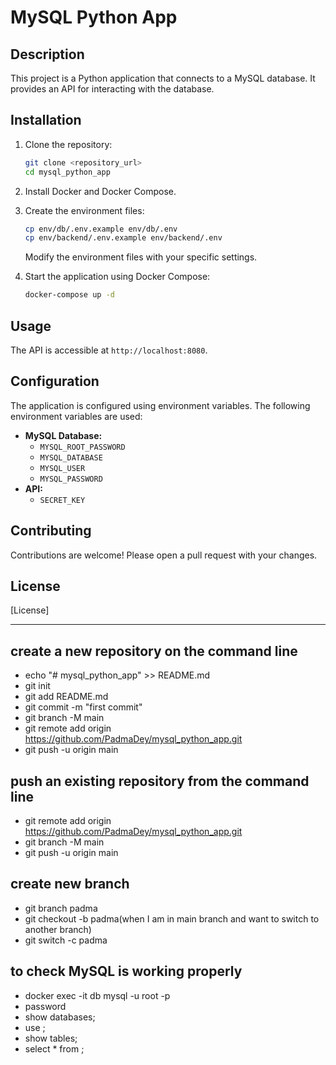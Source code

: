 # MySQL Python App

## Description

This project is a Python application that connects to a MySQL database. It provides an API for interacting with the database.

## Installation

1.  Clone the repository:

    ```bash
    git clone <repository_url>
    cd mysql_python_app
    ```

2.  Install Docker and Docker Compose.

3.  Create the environment files:

    ```bash
    cp env/db/.env.example env/db/.env
    cp env/backend/.env.example env/backend/.env
    ```

    Modify the environment files with your specific settings.

4.  Start the application using Docker Compose:

    ```bash
    docker-compose up -d
    ```

## Usage

The API is accessible at `http://localhost:8080`.

## Configuration

The application is configured using environment variables. The following environment variables are used:

*   **MySQL Database:**
    *   `MYSQL_ROOT_PASSWORD`
    *   `MYSQL_DATABASE`
    *   `MYSQL_USER`
    *   `MYSQL_PASSWORD`
*   **API:**
    *   `SECRET_KEY`

## Contributing

Contributions are welcome! Please open a pull request with your changes.

## License

[License]

---

## create a new repository on the command line
- echo "# mysql_python_app" >> README.md
- git init
- git add README.md
- git commit -m "first commit"
- git branch -M main
- git remote add origin https://github.com/PadmaDey/mysql_python_app.git
- git push -u origin main



## push an existing repository from the command line
- git remote add origin https://github.com/PadmaDey/mysql_python_app.git
- git branch -M main
- git push -u origin main


## create new branch
- git branch padma
- git checkout -b padma(when I am in main branch and want to switch to another branch)
- git switch -c padma

## to check MySQL  is working properly
- docker exec -it db mysql -u root -p
- password
- show databases;
- use    ;
- show tables;
- select * from    ;
